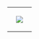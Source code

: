 <div id="image-table" align="center">
    <table>
        <tr>
            <td style="padding:20px">
                
<img src="https://spotify-github-profile.kittinanx.com/api/view?uid=vittor.marx&cover_image=true&theme=novatorem&show_offline=true&background_color=121212&interchange=false&bar_color=58a6ff&bar_color_cover=false" />   
            </td>
        </tr>
    </table>
</div>
